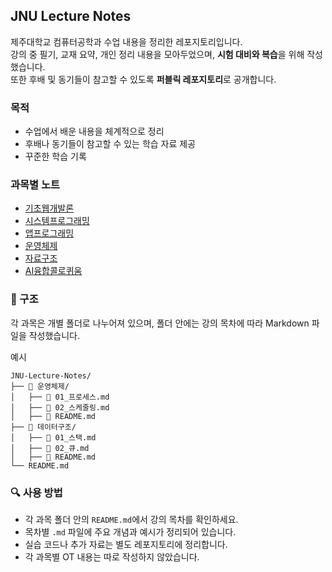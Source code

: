 ## JNU Lecture Notes

제주대학교 컴퓨터공학과 수업 내용을 정리한 레포지토리입니다.  
강의 중 필기, 교재 요약, 개인 정리 내용을 모아두었으며, **시험 대비와 복습**을 위해 작성했습니다.  
또한 후배 및 동기들이 참고할 수 있도록 **퍼블릭 레포지토리**로 공개합니다.


###  목적
- 수업에서 배운 내용을 체계적으로 정리
- 후배나 동기들이 참고할 수 있는 학습 자료 제공
- 꾸준한 학습 기록

###  과목별 노트
- [기초웹개발론](./기초웹개발론/README.md)
- [시스템프로그래밍](./시스템프로그래밍/README.md)
- [앱프로그래밍](./앱프로그래밍/README.md)
- [운영체제](./운영체제/README.md)
- [자료구조](./자료구조/README.md)
- [AI융합콜로퀴움](./AI융합콜로퀴움/README.md)

### 📂 구조
각 과목은 개별 폴더로 나누어져 있으며, 폴더 안에는 강의 목차에 따라 Markdown 파일을 작성했습니다.

예시
```
JNU-Lecture-Notes/
├── 📂 운영체제/
│   ├── 📄 01_프로세스.md
│   ├── 📄 02_스케줄링.md
│   ├── 📄 README.md
├── 📂 데이터구조/
│   ├── 📄 01_스택.md
│   ├── 📄 02_큐.md
│   ├── 📄 README.md
└── README.md
```


### 🔍 사용 방법
- 각 과목 폴더 안의 `README.md`에서 강의 목차를 확인하세요.
- 목차별 `.md` 파일에 주요 개념과 예시가 정리되어 있습니다.
- 실습 코드나 추가 자료는 별도 레포지토리에 정리합니다.
- 각 과목별 OT 내용는 따로 작성하지 않았습니다.